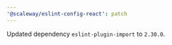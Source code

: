 ```yaml
---
'@scaleway/eslint-config-react': patch
---
```


Updated dependency `eslint-plugin-import` to `2.30.0`.
